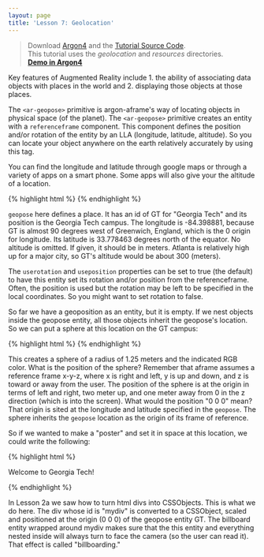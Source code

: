 ```yaml
---
layout: page
title: 'Lesson 7: Geolocation'
---
```

> Download [Argon4](http://argonjs.io/argon-app) and the [Tutorial Source Code](https://github.com/argonjs/design-aids/tree/gh-pages/code). <br> This tutorial uses the *geolocation* and *resources* directories.<br> **[Demo in Argon4](https://github.com/argonjs/design-aids/tree/gh-pages/code/geolocation/)**


Key features of Augmented Reality include 1. the ability of associating data objects with places in the world and 2. displaying those objects at those places. 

The `<ar-geopose>` primitive is argon-aframe's way of locating objects in physical space (of the planet). The `<ar-geopose>` primitive creates an entity with a `referenceframe` component. This component defines the position and/or rotation of the entity by an LLA (longitude, latitude, altitude). So you can locate your object anywhere on the earth relatively accurately by using this tag. 

You can find the longitude and latitude through google maps or through a variety of apps on a smart phone. Some apps will also give your the altitude of a location. 

{% highlight html %}
<ar-scene>
    <ar-geopose id="GT" lla=" -84.398881 33.778463"> 
    </ar-geopose>
</ar-scene>
{% endhighlight %}

`geopose` here defines a place. It has an id of GT for "Georgia Tech" and its position is the Georgia Tech campus. The longitude is -84.398881, because GT is almost 90 degrees west of Greenwich, England, which is the 0 origin for longitude. Its latitude is 33.778463 degrees north of the equator. No altitude is omitted. If given, it should be in meters. Atlanta is relatively high up for a major city, so GT's altitude would be about 300 (meters). 

The `userotation` and `useposition` properties can be set to true (the default) to have this entity set its rotation and/or position from the referenceframe.  Often, the position is used but the rotation may be left to be specified in the local coordinates. So you might want to set rotation to false. 

So far we have a geoposition as an entity, but it is empty. If we nest objects inside the geopose entity, all those objects inherit the geopose's location. So we can put a sphere at this location on the GT campus: 

{% highlight html %}
<ar-scene>
    <ar-geopose id="GT" lla=" -84.398881 33.778463" userotation="false"> 
 	<a-sphere position="0 2 -1" radius="1.25" color="#EF2D5E"></a-sphere>
    </ar-geopose>
</ar-scene>
{% endhighlight %}

This creates a sphere of a radius of 1.25 meters and the indicated RGB color. What is the position of the sphere? Remember that aframe assumes a reference frame x-y-z, where x is right and left, y is up and down, and z is toward or away from the user. The position of the sphere is at the origin in terms of left and right, two meter up, and one meter away from 0 in the z direction (which is into the screen). What would the position "0 0 0" mean? That origin is sited at the longitude and latitude specified in the `geopose`. The sphere inherits the `geopose` location as the origin of its frame of reference.  

So if we wanted to make a "poster" and set it in space at this location, we could write the following:

{% highlight html %}
<body>
<div id="mydiv"> Welcome to Georgia Tech! </div>
<ar-scene>
    <ar-geopose id="GT" lla=" -84.398881 33.778463" userotation="false"> 
        <a-entity billboard>
        <a-entity css-object="div: #mydiv" scale="0.02 0.02 0.02" position="0 0 0"></a-entity>
        </a-entity>
    </ar-geopose>
</ar-scene>
</body>

{% endhighlight %}

In Lesson 2a we saw how to turn html divs into CSSObjects.  This is what we do here. The div whose id is "mydiv" is converted to a CSSObject, scaled and positioned at the origin (0 0 0) of the geopose entity GT. The billboard entity wrapped around mydiv makes sure that the this entity and everything nested inside will always turn to face the camera (so the user can read it). That effect is called "billboarding." 